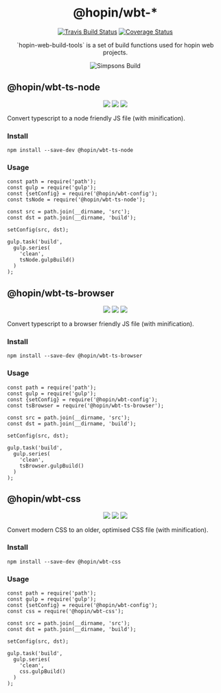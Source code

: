 <h1  align="center">@hopin/wbt-*</h1>

<p align="center">
  <a href="https://travis-ci.org/gauntface/hopin-web-build-tools"><img src="https://travis-ci.org/gauntface/hopin-web-build-tools.svg?branch=master" alt="Travis Build Status" /></a>
  <a href="https://coveralls.io/github/gauntface/hopin-web-build-tools?branch=master"><img src="https://coveralls.io/repos/github/gauntface/hopin-web-build-tools/badge.svg?branch=master" alt="Coverage Status" /></a>
</p>

<p align="center">
`hopin-web-build-tools` is a set of build functions used for hopin web projects.
</p>


<p align="center">
<img alt="Simpsons Build" src="https://media.giphy.com/media/xT5LMsbnMnCR0DjeE0/giphy.gif" />
</p>

## @hopin/wbt-ts-node

<p align=center>
  <a href="https://david-dm.org/gauntface/@hopin/wbt-ts-node" title="dependencies status"><img src="https://david-dm.org/gauntface/@hopin/wbt-ts-node/status.svg"/></a>
  <a href="https://david-dm.org/gauntface/@hopin/wbt-ts-node?type=dev" title="devDependencies status"><img src="https://david-dm.org/gauntface/@hopin/wbt-ts-node/dev-status.svg"/></a>
  <a href="https://david-dm.org/gauntface/@hopin/wbt-ts-node?type=peer" title="peerDependencies status"><img src="https://david-dm.org/gauntface/@hopin/wbt-ts-node/peer-status.svg"/></a>
</p>

Convert typescript to a node friendly JS file (with minification).

### Install

```
npm install --save-dev @hopin/wbt-ts-node
```

### Usage

```
const path = require('path');
const gulp = require('gulp');
const {setConfig} = require('@hopin/wbt-config');
const tsNode = require('@hopin/wbt-ts-node'); 

const src = path.join(__dirname, 'src');
const dst = path.join(__dirname, 'build');

setConfig(src, dst);

gulp.task('build',
  gulp.series(
    'clean',
    tsNode.gulpBuild()
  )
);
```

## @hopin/wbt-ts-browser

<p align=center>
  <a href="https://david-dm.org/gauntface/@hopin/wbt-ts-browser" title="dependencies status"><img src="https://david-dm.org/gauntface/@hopin/wbt-ts-browser/status.svg"/></a>
  <a href="https://david-dm.org/gauntface/@hopin/wbt-ts-browser?type=dev" title="devDependencies status"><img src="https://david-dm.org/gauntface/@hopin/wbt-ts-browser/dev-status.svg"/></a>
  <a href="https://david-dm.org/gauntface/@hopin/wbt-ts-browser?type=peer" title="peerDependencies status"><img src="https://david-dm.org/gauntface/@hopin/wbt-ts-browser/peer-status.svg"/></a>
</p>

Convert typescript to a browser friendly JS file (with minification).

### Install

```
npm install --save-dev @hopin/wbt-ts-browser
```

### Usage

```
const path = require('path');
const gulp = require('gulp');
const {setConfig} = require('@hopin/wbt-config');
const tsBrowser = require('@hopin/wbt-ts-browser'); 

const src = path.join(__dirname, 'src');
const dst = path.join(__dirname, 'build');

setConfig(src, dst);

gulp.task('build',
  gulp.series(
    'clean',
    tsBrowser.gulpBuild()
  )
);
```

## @hopin/wbt-css

<p align=center>
  <a href="https://david-dm.org/gauntface/@hopin/wbt-css" title="dependencies status"><img src="https://david-dm.org/gauntface/@hopin/wbt-css/status.svg"/></a>
  <a href="https://david-dm.org/gauntface/@hopin/wbt-css?type=dev" title="devDependencies status"><img src="https://david-dm.org/gauntface/@hopin/wbt-css/dev-status.svg"/></a>
  <a href="https://david-dm.org/gauntface/@hopin/wbt-css?type=peer" title="peerDependencies status"><img src="https://david-dm.org/gauntface/@hopin/wbt-css/peer-status.svg"/></a>
</p>

Convert modern CSS to an older, optimised CSS file (with minification).

### Install

```
npm install --save-dev @hopin/wbt-css
```

### Usage

```
const path = require('path');
const gulp = require('gulp');
const {setConfig} = require('@hopin/wbt-config');
const css = require('@hopin/wbt-css'); 

const src = path.join(__dirname, 'src');
const dst = path.join(__dirname, 'build');

setConfig(src, dst);

gulp.task('build',
  gulp.series(
    'clean',
    css.gulpBuild()
  )
);
```